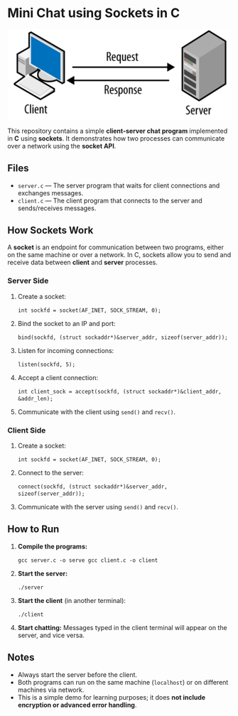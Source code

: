 <h1>Mini Chat using Sockets in C</h1>

<img src="./client-server.png" alt="Client-Server Diagram" style="max-width:100%;height:auto;">
<p>This repository contains a simple <strong>client-server chat program</strong> implemented in <strong>C</strong> using <strong>sockets</strong>.  
It demonstrates how two processes can communicate over a network using the <strong>socket API</strong>.</p>

<h2>Files</h2>
<ul>
    <li><code>server.c</code> — The server program that waits for client connections and exchanges messages.</li>
    <li><code>client.c</code> — The client program that connects to the server and sends/receives messages.</li>
</ul>

<h2>How Sockets Work</h2>
<p>A <strong>socket</strong> is an endpoint for communication between two programs, either on the same machine or over a network.  
In C, sockets allow you to send and receive data between <strong>client</strong> and <strong>server</strong> processes.</p>

<h3>Server Side</h3>
<ol>
    <li>Create a socket:
        <pre><code>int sockfd = socket(AF_INET, SOCK_STREAM, 0);</code></pre>
    </li>
    <li>Bind the socket to an IP and port:
        <pre><code>bind(sockfd, (struct sockaddr*)&server_addr, sizeof(server_addr));</code></pre>
    </li>
    <li>Listen for incoming connections:
        <pre><code>listen(sockfd, 5);</code></pre>
    </li>
    <li>Accept a client connection:
        <pre><code>int client_sock = accept(sockfd, (struct sockaddr*)&client_addr, &addr_len);</code></pre>
    </li>
    <li>Communicate with the client using <code>send()</code> and <code>recv()</code>.</li>
</ol>

<h3>Client Side</h3>
<ol>
    <li>Create a socket:
        <pre><code>int sockfd = socket(AF_INET, SOCK_STREAM, 0);</code></pre>
    </li>
    <li>Connect to the server:
        <pre><code>connect(sockfd, (struct sockaddr*)&server_addr, sizeof(server_addr));</code></pre>
    </li>
    <li>Communicate with the server using <code>send()</code> and <code>recv()</code>.</li>
</ol>

<h2>How to Run</h2>
<ol>
    <li><strong>Compile the programs:</strong>
        <pre><code>gcc server.c -o serve gcc client.c -o client</code></pre>
        </li>
        <li><strong>Start the server:</strong>
            <pre><code>./server</code></pre>
        </li>
        <li><strong>Start the client</strong> (in another terminal):
            <pre><code>./client</code></pre>
        </li>
        <li><strong>Start chatting:</strong> Messages typed in the client terminal will appear on the server, and vice versa.</li>
    </ol>

<h2>Notes</h2>
<ul>
    <li>Always start the server before the client.</li>
    <li>Both programs can run on the same machine (<code>localhost</code>) or on different machines via network.</li>
    <li>This is a simple demo for learning purposes; it does <strong>not include encryption or advanced error handling</strong>.</li>
</ul>
